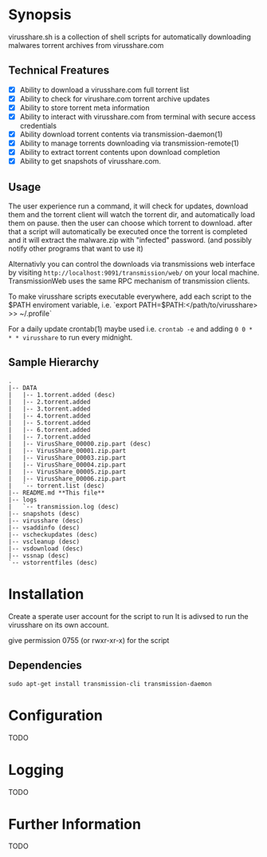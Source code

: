 # Synopsis
virusshare.sh is a collection of shell scripts for automatically downloading malwares torrent archives from virusshare.com

## Technical Freatures
- [x] Ability to download a virusshare.com full torrent list 
- [x] Ability to check for virushare.com torrent archive updates 
- [x] Ability to store torrent meta information
- [x] Ability to interact with virusshare.com from terminal with secure access credentials
- [x] Ability download torrent contents via transmission-daemon(1)
- [x] Ability to manage torrents downloading via transmission-remote(1)
- [x] Ability to extract torrent contents upon download completion 
- [x] Ability to get snapshots of virusshare.com. 

## Usage
The user experience run a command, it will check for updates, download them and the torrent client will watch the torrent dir, and automatically load them on pause. then the user can choose which torrent to download. after that a script will automatically be executed once the torrent is completed and it will extract the malware.zip with "infected" password. (and possibly notify other programs that want to use it)

Alternativly you can control the downloads via transmissions web interface by visiting
`http://localhost:9091/transmission/web/` on your local machine. TransmissionWeb uses the same RPC mechanism of transmission clients.

To make virusshare scripts executable everywhere, add each script to the $PATH enviroment variable, i.e. `export PATH=$PATH:</path/to/virusshare> >> ~/.profile`

For a daily update crontab(1) maybe used i.e. `crontab -e` and adding `0 0 * * * virusshare` to run every midnight.

## Sample Hierarchy
```
.
|-- DATA
|   |-- 1.torrent.added (desc)
|   |-- 2.torrent.added
|   |-- 3.torrent.added
|   |-- 4.torrent.added
|   |-- 5.torrent.added
|   |-- 6.torrent.added
|   |-- 7.torrent.added
|   |-- VirusShare_00000.zip.part (desc)
|   |-- VirusShare_00001.zip.part
|   |-- VirusShare_00003.zip.part
|   |-- VirusShare_00004.zip.part
|   |-- VirusShare_00005.zip.part
|   |-- VirusShare_00006.zip.part
|   `-- torrent.list (desc)
|-- README.md **This file**
|-- logs
|   `-- transmission.log (desc)
|-- snapshots (desc)
|-- virusshare (desc)
|-- vsaddinfo (desc)
|-- vscheckupdates (desc)
|-- vscleanup (desc)
|-- vsdownload (desc)
|-- vssnap (desc)
`-- vstorrentfiles (desc)
```
# Installation
Create a sperate user account for the script to run
It is adivsed to run the virusshare on its own account.

give permission 0755 (or rwxr-xr-x) for the script 

## Dependencies
`sudo apt-get install transmission-cli transmission-daemon`

# Configuration
TODO

# Logging
TODO

# Further Information
TODO
